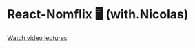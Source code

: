 # React-Nomflix 🖥 (with.Nicolas)
[Watch video lectures](https://nomadcoders.co/react-for-beginners/lobby)
